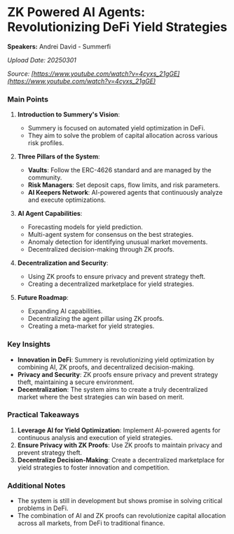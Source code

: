 # ZK Powered AI Agents: Revolutionizing DeFi Yield Strategies

**Speakers:** Andrei David - Summerfi


*Upload Date: 20250301*

*Source: [https://www.youtube.com/watch?v=4cyxs_21gGE](https://www.youtube.com/watch?v=4cyxs_21gGE)*

### Main Points

1. **Introduction to Summery's Vision**:
   - Summery is focused on automated yield optimization in DeFi.
   - They aim to solve the problem of capital allocation across various risk profiles.

2. **Three Pillars of the System**:
   - **Vaults**: Follow the ERC-4626 standard and are managed by the community.
   - **Risk Managers**: Set deposit caps, flow limits, and risk parameters.
   - **AI Keepers Network**: AI-powered agents that continuously analyze and execute optimizations.

3. **AI Agent Capabilities**:
   - Forecasting models for yield prediction.
   - Multi-agent system for consensus on the best strategies.
   - Anomaly detection for identifying unusual market movements.
   - Decentralized decision-making through ZK proofs.

4. **Decentralization and Security**:
   - Using ZK proofs to ensure privacy and prevent strategy theft.
   - Creating a decentralized marketplace for yield strategies.

5. **Future Roadmap**:
   - Expanding AI capabilities.
   - Decentralizing the agent pillar using ZK proofs.
   - Creating a meta-market for yield strategies.

### Key Insights

- **Innovation in DeFi**: Summery is revolutionizing yield optimization by combining AI, ZK proofs, and decentralized decision-making.
- **Privacy and Security**: ZK proofs ensure privacy and prevent strategy theft, maintaining a secure environment.
- **Decentralization**: The system aims to create a truly decentralized market where the best strategies can win based on merit.

### Practical Takeaways

1. **Leverage AI for Yield Optimization**: Implement AI-powered agents for continuous analysis and execution of yield strategies.
2. **Ensure Privacy with ZK Proofs**: Use ZK proofs to maintain privacy and prevent strategy theft.
3. **Decentralize Decision-Making**: Create a decentralized marketplace for yield strategies to foster innovation and competition.

### Additional Notes

- The system is still in development but shows promise in solving critical problems in DeFi.
- The combination of AI and ZK proofs can revolutionize capital allocation across all markets, from DeFi to traditional finance.